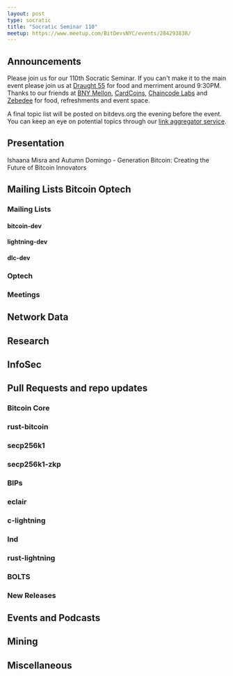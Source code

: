 ```yaml
---
layout: post
type: socratic
title: "Socratic Seminar 110"
meetup: https://www.meetup.com/BitDevsNYC/events/284293838/
---
```


## Announcements

Please join us for our 110th Socratic Seminar. If you can't make it to the main event please join us at [Draught 55](https://www.draught55.com/) for food and merriment around 9:30PM. Thanks to our friends at [BNY Mellon](https://www.bnymellon.com/), [CardCoins](https://cardcoins.co), [Chaincode Labs](https://chaincode.com) and [Zebedee](https://zebedee.io/) for food, refreshments and event space.

A final topic list will be posted on bitdevs.org the evening before the event. You can keep an eye on potential topics through our [link aggregator service](https://www.zotero.org/groups/691739/devsny/collections/CZTCM32M).

## Presentation

Ishaana Misra and Autumn Domingo - Generation Bitcoin: Creating the Future of Bitcoin Innovators

## Mailing Lists  Bitcoin Optech

### Mailing Lists

#### bitcoin-dev

#### lightning-dev

#### dlc-dev

### Optech

### Meetings

## Network Data

## Research

## InfoSec

## Pull Requests and repo updates

### Bitcoin Core

### rust-bitcoin

### secp256k1

### secp256k1-zkp

### BIPs

### eclair

### c-lightning

### lnd

### rust-lightning

### BOLTS

### New Releases

## Events and Podcasts

## Mining

## Miscellaneous
